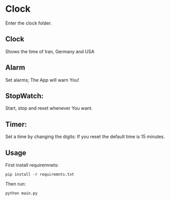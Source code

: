 
# Clock
Enter the clock folder.

## Clock
Shows the time of Iran, Germany and USA

## Alarm
Set alarms; The App will warn You!

## StopWatch:
Start, stop and reset whenever You want.

## Timer:
Set a time by changing the digits:
If you reset the default time is 15 minutes.


## Usage
First install requiremnets:
```
pip install -r requiremnts.txt
```
Then run:
```
python main.py

```




